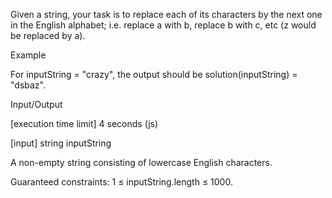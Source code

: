 Given a string, your task is to replace each of its characters by the next one in the English alphabet; i.e. replace a with b, replace b with c, etc (z would be replaced by a).

Example

For inputString = "crazy", the output should be solution(inputString) = "dsbaz".

Input/Output

[execution time limit] 4 seconds (js)

[input] string inputString

A non-empty string consisting of lowercase English characters.

Guaranteed constraints:
1 ≤ inputString.length ≤ 1000.